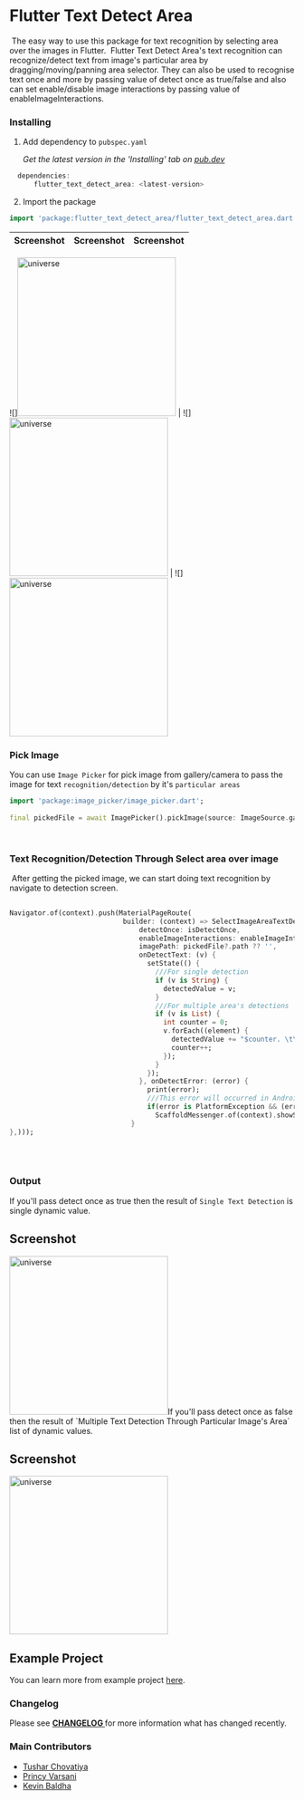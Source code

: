 # Flutter Text Detect Area
​
The easy way to use this package for text recognition by selecting area over the images in Flutter.
​
Flutter Text Detect Area's text recognition can recognize/detect text from image's particular area by dragging/moving/panning area selector. They can also be used to recognise text once and more by passing value of detect once as true/false and also can set enable/disable image interactions by passing value of enableImageInteractions.
​
### Installing

1.  Add dependency to `pubspec.yaml`

    *Get the latest version in the 'Installing' tab on [pub.dev](https://pub.dev/packages/flutter_text_detect_area)*

```dart
  dependencies:
      flutter_text_detect_area: <latest-version>
```

2.  Import the package
```dart
import 'package:flutter_text_detect_area/flutter_text_detect_area.dart';
```

Screenshot | Screenshot | Screenshot
---------- | ---------- | ----------

![]<img src="https://github.com/techvootsolutions/flutter_text_detect_area/blob/main/images/1.png" alt="universe" width="280"> | ![] <img src="https://github.com/techvootsolutions/flutter_text_detect_area/blob/main/images/2.png" alt="universe" width="280"> | ![]<img src="https://github.com/techvootsolutions/flutter_text_detect_area/blob/main/images/4.png" alt="universe" width="280">

### Pick Image
You can use <a src="https://pub.dev/packages/image_picker">`Image Picker`</a> for pick image from gallery/camera to pass the image for text `recognition/detection` by it's `particular areas`
​
```dart
import 'package:image_picker/image_picker.dart';
​
final pickedFile = await ImagePicker().pickImage(source: ImageSource.gallery);
```
​
### Text Recognition/Detection Through Select area over image
​
After getting the picked image, we can start doing text recognition by navigate to detection screen.
​
```dart
​
Navigator.of(context).push(MaterialPageRoute(
                            builder: (context) => SelectImageAreaTextDetect(
                                detectOnce: isDetectOnce,
                                enableImageInteractions: enableImageInteractions,
                                imagePath: pickedFile?.path ?? '',
                                onDetectText: (v) {
                                  setState(() {
                                    ///For single detection
                                    if (v is String) {
                                      detectedValue = v;
                                    }
                                    ///For multiple area's detections
                                    if (v is List) {
                                      int counter = 0;
                                      v.forEach((element) {
                                        detectedValue += "$counter. \t\t $element \n\n";
                                        counter++;
                                      });
                                    }
                                  });
                                }, onDetectError: (error) {
                                  print(error);
                                  ///This error will occurred in Android only while user will try to crop image at max zoom level then ml kit will throw max 32 height/width exception
                                  if(error is PlatformException && (error.message?.contains("InputImage width and height should be at least 32!") ?? false)) {
                                    ScaffoldMessenger.of(context).showSnackBar(const SnackBar(content: Text("Selected area should be able to crop image with at least 32 width and height.")));
                              }
},)));
​
```
​
### Output
If you'll pass detect once as true then the result of `Single Text Detection` is single dynamic value. 

Screenshot
-----------
<img src="https://github.com/techvootsolutions/flutter_text_detect_area/blob/main/images/3.png" alt="universe" width="280">
​
If you'll pass detect once as false then the result of `Multiple Text Detection Through Particular Image's Area` list of dynamic values.

Screenshot
-----------
<img src="https://github.com/techvootsolutions/flutter_text_detect_area/blob/main/images/6.png" alt="universe" width="280">

## Example Project
You can learn more from example project [here](https://github.com/techvootsolutions/flutter_text_detect_area/tree/main/example).

### Changelog
<p>Please see <a href="https://github.com/techvootsolutions/flutter_text_detect_area/blob/tvPrincy/CHANGELOG.md"><b>CHANGELOG </b></a>for more information what has changed recently.</p>

### Main Contributors
<ul>
  <li><a href="https://github.com/tvTushar">Tushar Chovatiya</a></li>
  <li><a href="https://github.com/tvPrincy">Princy Varsani</a></li>
  <li><a href="https://github.com/techkevin">Kevin Baldha</a></li>
</ul>
